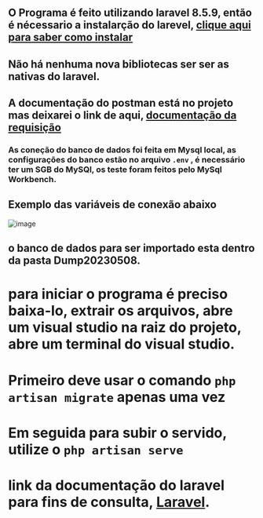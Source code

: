 ## O Programa é feito utilizando laravel 8.5.9, então é nécessario a instalarção do larevel, [clique aqui para saber como instalar](https://laravel.com/docs/10.x/installation)

## Não há nenhuma nova bibliotecas  ser ser as nativas do laravel.

## A documentação do postman está no projeto mas deixarei o link de aqui, [documentação da requisição](https://www.postman.com/security-astronaut-37657396/workspace/teste-api-gosat/collection/27271887-1eb7bde4-e380-4f6e-8913-c41f13c2f47f)


### As coneção do banco de dados foi feita em Mysql local, as configurações do banco estão no arquivo `.env` , é necessário ter um SGB do MySQl, os teste foram feitos pelo MySql Workbench.

## Exemplo das  variáveis de conexão abaixo

![image](https://user-images.githubusercontent.com/47559633/236903180-cbd0be9e-b9dd-4816-b146-a52d1b6d8852.png)
## o banco de dados para ser importado esta dentro da pasta Dump20230508.


# para iniciar o programa é preciso baixa-lo, extrair os arquivos, abre um visual studio na raiz do projeto, abre um terminal do visual studio.
# Primeiro deve usar o comando `php artisan migrate` apenas uma vez
# Em seguida para subir o servido, utilize o `php artisan serve`

# link da documentação do laravel para fins de consulta, [Laravel](https://laravel.com/).
